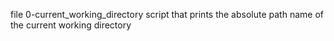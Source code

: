 file 0-current_working_directory
script that prints the absolute path name of the current working directory
